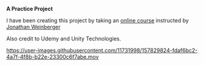 **A Practice Project**

I have been creating this project by taking an [online course](https://www.udemy.com/course/the-ultimate-guide-to-game-development-with-unity/#instructor-1) instructed by  [Jonathan Weinberger](https://www.udemy.com/user/jonathan-weinberger/)

Also credit to Udemy and Unity Technologies.

https://user-images.githubusercontent.com/11731998/157829824-fdaf6bc2-4a7f-4f8b-b22e-23300c6f7abe.mov
